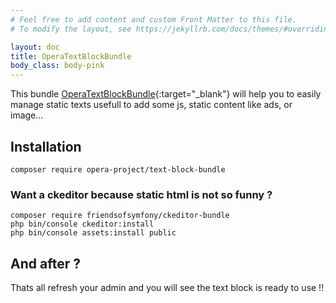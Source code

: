 ```yaml
---
# Feel free to add content and custom Front Matter to this file.
# To modify the layout, see https://jekyllrb.com/docs/themes/#overriding-theme-defaults

layout: doc
title: OperaTextBlockBundle
body_class: body-pink
---
```


This bundle [OperaTextBlockBundle](https://github.com/opera-project/OperaTextBlockBundle){:target="_blank"} will help you to easily manage static texts usefull to add some js, static content like ads, or image... 

## Installation

````
composer require opera-project/text-block-bundle
````

### Want a ckeditor because static html is not so funny ?

````
composer require friendsofsymfony/ckeditor-bundle
php bin/console ckeditor:install
php bin/console assets:install public
````

## And after ?

Thats all refresh your admin and you will see the text block is ready to use !!